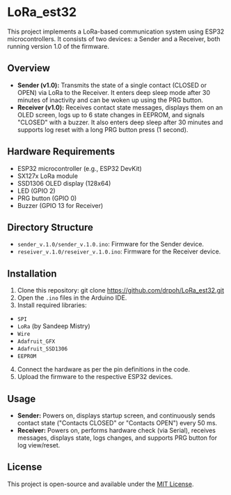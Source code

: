 
# LoRa_est32

This project implements a LoRa-based communication system using ESP32 microcontrollers. It consists of two devices: a Sender and a Receiver, both running version 1.0 of the firmware.

## Overview

- **Sender (v1.0):** Transmits the state of a single contact (CLOSED or OPEN) via LoRa to the Receiver. It enters deep sleep mode after 30 minutes of inactivity and can be woken up using the PRG button.
- **Receiver (v1.0):** Receives contact state messages, displays them on an OLED screen, logs up to 6 state changes in EEPROM, and signals "CLOSED" with a buzzer. It also enters deep sleep after 30 minutes and supports log reset with a long PRG button press (1 second).

## Hardware Requirements

- ESP32 microcontroller (e.g., ESP32 DevKit)
- SX127x LoRa module
- SSD1306 OLED display (128x64)
- LED (GPIO 2)
- PRG button (GPIO 0)
- Buzzer (GPIO 13 for Receiver)

## Directory Structure

- `sender_v.1.0/sender_v.1.0.ino`: Firmware for the Sender device.
- `reseiver_v.1.0/reseiver_v.1.0.ino`: Firmware for the Receiver device.

## Installation

1. Clone this repository: git clone https://github.com/drpoh/LoRa_est32.git
2. Open the `.ino` files in the Arduino IDE.
3. Install required libraries:
- `SPI`
- `LoRa` (by Sandeep Mistry)
- `Wire`
- `Adafruit_GFX`
- `Adafruit_SSD1306`
- `EEPROM`
4. Connect the hardware as per the pin definitions in the code.
5. Upload the firmware to the respective ESP32 devices.

## Usage

- **Sender:** Powers on, displays startup screen, and continuously sends contact state ("Contacts CLOSED" or "Contacts OPEN") every 50 ms.
- **Receiver:** Powers on, performs hardware check (via Serial), receives messages, displays state, logs changes, and supports PRG button for log view/reset.

## License

This project is open-source and available under the [MIT License](LICENSE).
